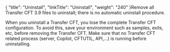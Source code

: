 {
    "title": "Uninstall",
    "linkTitle": "Uninstall",
    "weight": "240"
}Remove all Transfer CFT <span class="mc-variable axway_variables.Release_Number variable">3.9</span> files to uninstall; there is no automatic uninstall procedure.

When you uninstall a Transfer CFT, you lose the complete Transfer CFT configuration. To avoid this, save your environment such as samples, exits, etc, before removing the Transfer CFT. Make sure that no Transfer CFT related process (server, Copilot, CFTUTIL, API,…) is running before uninstalling.

 
